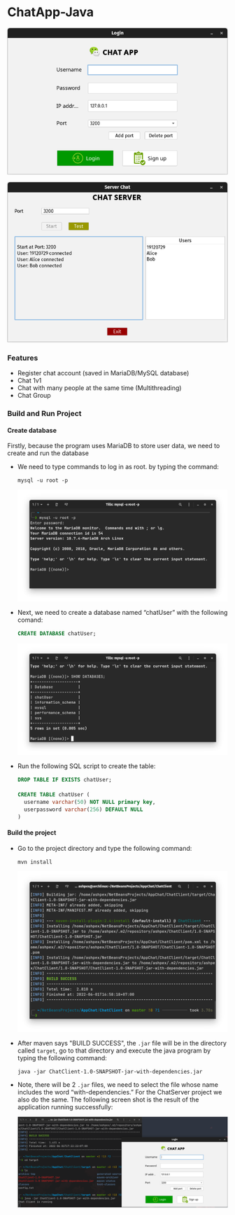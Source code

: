 # ChatApp-Java

![](screenshots/Screenshot-from-2022-06-01-07-55-23.png)

![](screenshots/Screenshot-from-2022-06-01-15-06-45.png)

### Features

+ Register chat account (saved in MariaDB/MySQL database)
+ Chat 1v1
+ Chat with many people at the same time (Multithreading)
+ Chat Group



### Build and Run Project

#### Create database

Firstly, because the program uses MariaDB to store user data, we need to create and run the database

- We need to type commands to log in as root. by typing the command: 

  ```shell
  mysql -u root -p
  ```

  ![Screenshot from 2022-06-01 15-39-32](screenshots/Screenshot-from-2022-06-01-15-39-32.png)

- Next, we need to create a database named “chatUser” with the following comand:

  ```sql
  CREATE DATABASE chatUser;
  ```

  ![Screenshot from 2022-06-01 15-40-53](screenshots/Screenshot-from-2022-06-01-15-40-53.png)

- Run the following SQL script to create the table:

  ```sql
  DROP TABLE IF EXISTS chatUser;
  
  CREATE TABLE chatUser (
    username varchar(50) NOT NULL primary key,
    userpassword varchar(256) DEFAULT NULL
  )
  ```

#### Build the project

- Go to the project directory and type the following command:

  ```shell
  mvn install
  ```

  ![Screenshot from 2022-06-01 16-58-33](screenshots/Screenshot-from-2022-06-01-16-58-33.png)

- After maven says "BUILD SUCCESS", the `.jar` file will be in the directory called `target`, go to that directory and execute the java program by typing the following command:

  ```shell
  java -jar ChatClient-1.0-SNAPSHOT-jar-with-dependencies.jar
  ```

- Note, there will be 2 `.jar` files, we need to select the file whose name includes the word “with-dependencies.” For the ChatServer project we also do the same. The following screen shot is the result of the application running successfully:

  ![](screenshots/Screenshot-from-2022-06-01-17-23-00.png)










